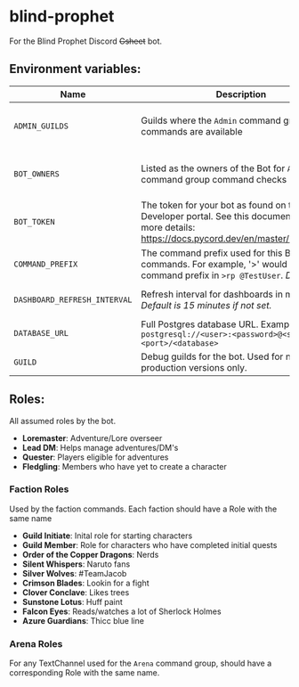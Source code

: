 # blind-prophet
For the Blind Prophet Discord ~~Gsheet~~ bot.

## Environment variables:
| Name                         | Description                                                                                                                                              | Used by/for                        | Required |
|------------------------------|----------------------------------------------------------------------------------------------------------------------------------------------------------|------------------------------------|----------|
| `ADMIN_GUILDS`               | Guilds where the `Admin` command group commands are available                                                                                            | DEV Team for command restrictions  | No       |
| `BOT_OWNERS`                 | Listed as the owners of the Bot for `Admin` command group command checks                                                                                 | DEV Team for command checks        | No       | 
| `BOT_TOKEN`                  | The token for your bot as found on the Discord Developer portal. See this documentation for more details: https://docs.pycord.dev/en/master/discord.html | Connections to Discord API         | **Yes**  |   
| `COMMAND_PREFIX`             | The command prefix used for this Bot's commands. For example, '>' would be the command prefix in `>rp @TestUser`. *Default is `>`*                       | Non-slash command prefix           | **Yes**  |
| `DASHBOARD_REFRESH_INTERVAL` | Refresh interval for dashboards in minutes. *Default is 15 minutes if not set.*                                                                          | `Dashboards` cog for task interval | No       |
| `DATABASE_URL`               | Full Postgres database URL. Example: `postgresql://<user>:<password>@<server>:<port>/<database>`                                                         | Connection to DB                   | **Yes**  |
| `GUILD`                      | Debug guilds for the bot. Used for non-production versions only.                                                                                         | Guild IDs for debugging            | No       |


## Roles:
All assumed roles by the bot.
* **Loremaster**: Adventure/Lore overseer
* **Lead DM**: Helps manage adventures/DM's
* **Quester**: Players eligible for adventures
* **Fledgling**: Members who have yet to create a character

### Faction Roles
Used by the faction commands. Each faction should have a Role with the same name
* **Guild Initiate**: Inital role for starting characters 
* **Guild Member**: Role for characters who have completed initial quests
* **Order of the Copper Dragons**: Nerds
* **Silent Whispers**: Naruto fans
* **Silver Wolves**: #TeamJacob
* **Crimson Blades**: Lookin for a fight
* **Clover Conclave**: Likes trees
* **Sunstone Lotus**: Huff paint
* **Falcon Eyes**: Reads/watches a lot of Sherlock Holmes
* **Azure Guardians**: Thicc blue line

### Arena Roles
For any TextChannel used for the `Arena` command group, should have a corresponding Role with the same name.